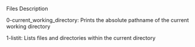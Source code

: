 Files Description

0-current_working_directory: Prints the absolute pathname of the current working directory

1-listit: Lists files and directories within the current directory
